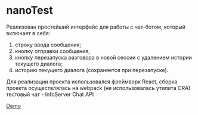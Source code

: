 # nanoTest

Реализован простейший интерфейс для работы с чат-ботом, который включает в себя:
1. строку ввода сообщения;
2. кнопку отправки сообщения;
3. кнопку перезапуска разговора в новой сессии с удалением истории
текущего диалога;
4. историю текущего диалога (сохраняется при перезапуске).

Для реализации проекта использовался фреймворк React, сборка проекта осуществлялась на webpack (не использовалась утилита CRA)
тестовый чат - InfoServer Chat API

[Demo]( https://nkozlovskaya.github.io/nanoTest/)
